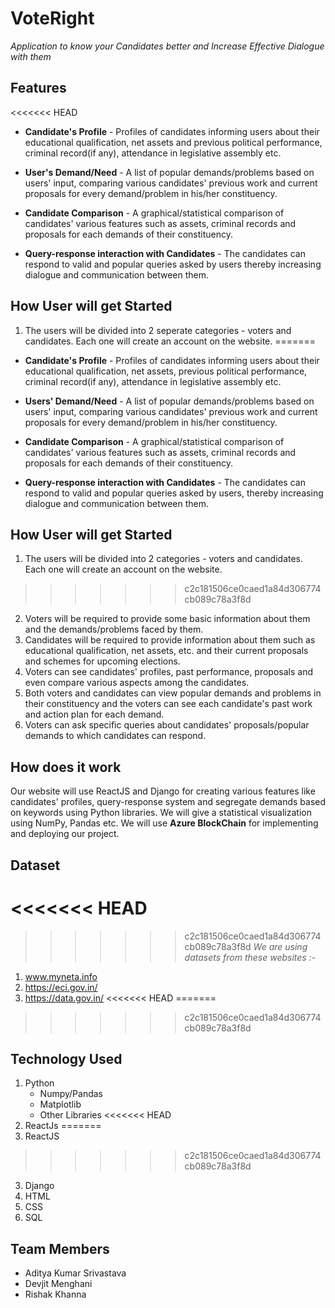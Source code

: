 # VoteRight

*Application to know your Candidates better and Increase Effective Dialogue with them*

## Features

<<<<<<< HEAD
* **Candidate's Profile** - Profiles of candidates informing users about their educational qualification, net assets and previous political performance, criminal record(if any), attendance in legislative assembly etc.

* **User's Demand/Need** - A list of popular demands/problems based on users' input, comparing various candidates' previous work and current proposals for every demand/problem in his/her constituency.

* **Candidate Comparison** - A graphical/statistical comparison of candidates' various features such as assets, criminal records and proposals for each demands of their constituency.

* **Query-response interaction with Candidates** - The candidates can respond to valid and popular queries asked by users thereby increasing dialogue and communication between them.

## How User will get Started

1. The users will be divided into 2 seperate categories - voters and candidates. Each one will create an account on the website.
=======
* **Candidate's Profile** - Profiles of candidates informing users about their educational qualification, net assets, previous political performance, criminal record(if any), attendance in legislative assembly etc.

* **Users' Demand/Need** - A list of popular demands/problems based on users' input, comparing various candidates' previous work and current proposals for every demand/problem in his/her constituency.

* **Candidate Comparison** - A graphical/statistical comparison of candidates' various features such as assets, criminal records and proposals for each demands of their constituency.

* **Query-response interaction with Candidates** - The candidates can respond to valid and popular queries asked by users, thereby increasing dialogue and communication between them.

## How User will get Started

1. The users will be divided into 2 categories - voters and candidates. Each one will create an account on the website.
>>>>>>> c2c181506ce0caed1a84d306774cb089c78a3f8d
2. Voters will be required to provide some basic information about them and the demands/problems faced by them.
3. Candidates will be required to provide information about them such as educational qualification, net assets, etc. and their current proposals and schemes for upcoming elections.
4. Voters can see candidates' profiles, past performance, proposals and even compare various aspects among the candidates.
5. Both voters and candidates can view popular demands and problems in their constituency and the voters can see each candidate's past work and action plan for each demand.
6. Voters can ask specific queries about candidates' proposals/popular demands to which candidates can respond.

## How does it work

Our website will use ReactJS and Django for creating various features like candidates' profiles, query-response system and segregate demands based on keywords using Python libraries. We will give a statistical visualization using NumPy, Pandas etc. We will use **Azure BlockChain** for implementing and deploying our project.

## Dataset
<<<<<<< HEAD
=======

>>>>>>> c2c181506ce0caed1a84d306774cb089c78a3f8d
*We are using datasets from these websites :-*
 1. www.myneta.info
 2. https://eci.gov.in/
 3. https://data.gov.in/
<<<<<<< HEAD
=======

>>>>>>> c2c181506ce0caed1a84d306774cb089c78a3f8d
## Technology Used
 1. Python
    * Numpy/Pandas
    * Matplotlib
    * Other Libraries
<<<<<<< HEAD
 2. ReactJs
=======
 2. ReactJS
>>>>>>> c2c181506ce0caed1a84d306774cb089c78a3f8d
 3. Django
 4. HTML
 5. CSS
 6. SQL
 
## Team Members

* Aditya Kumar Srivastava
* Devjit Menghani
* Rishak Khanna
